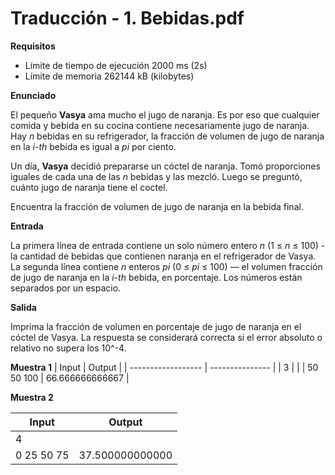 # Traducción - 1. Bebidas.pdf

**Requisitos**
- Límite de tiempo de ejecución 2000 ms (2s)
- Límite de memoria 262144 kB (kilobytes)

**Enunciado**

El pequeño **Vasya** ama mucho el jugo de naranja. Es por eso que cualquier comida y bebida en su cocina contiene necesariamente 
jugo de naranja. Hay *n* bebidas en su refrigerador, la fracción de volumen de jugo de naranja en la *i-th* bebida es igual 
a *pi* por ciento.

Un día, **Vasya** decidió prepararse un cóctel de naranja. Tomó proporciones iguales de cada una de las *n* bebidas y las mezcló. 
Luego se preguntó, cuánto jugo de naranja tiene el coctel. 

Encuentra la fracción de volumen de jugo de naranja en la bebida final.

**Entrada**

La primera línea de entrada contiene un solo número entero *n* (1 ≤ *n* ≤ 100) - la cantidad de bebidas que contienen 
naranja en el refrigerador de Vasya. La segunda línea contiene *n* enteros *pi* (0 ≤ *pi* ≤ 100) — el volumen
fracción de jugo de naranja en la *i-th* bebida, en porcentaje. Los números están separados por un espacio.

**Salida**

Imprima la fracción de volumen en porcentaje de jugo de naranja en el cóctel de Vasya. La respuesta se considerará
correcta si el error absoluto o relativo no supera los 10^-4.

**Muestra 1**
| Input              | Output          |
| ------------------ | --------------- |
| 3                  |                 |
| 50  50  100        | 66.666666666667 |

**Muestra 2**

| Input              | Output          |
| ------------------ | --------------- |
| 4                  |                 |
| 0  25  50 75       | 37.500000000000 |
